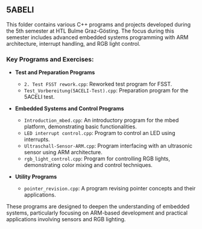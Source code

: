 ## 5ABELI

This folder contains various C++ programs and projects developed during the 5th semester at HTL Bulme Graz-Gösting. The focus during this semester includes advanced embedded systems programming with ARM architecture, interrupt handling, and RGB light control.

### Key Programs and Exercises:

- **Test and Preparation Programs**
  - `2. Test FSST rework.cpp`: Reworked test program for FSST.
  - `Test_Vorbereitung(5ACELI-Test).cpp`: Preparation program for the 5ACELI test.

- **Embedded Systems and Control Programs**
  - `Introduction_mbed.cpp`: An introductory program for the mbed platform, demonstrating basic functionalities.
  - `LED interrupt control.cpp`: Program to control an LED using interrupts.
  - `Ultraschall-Sensor-ARM.cpp`: Program interfacing with an ultrasonic sensor using ARM architecture.
  - `rgb_light_control.cpp`: Program for controlling RGB lights, demonstrating color mixing and control techniques.

- **Utility Programs**
  - `pointer_revision.cpp`: A program revising pointer concepts and their applications.

These programs are designed to deepen the understanding of embedded systems, particularly focusing on ARM-based development and practical applications involving sensors and RGB lighting.
